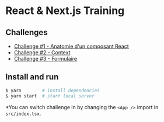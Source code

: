 # React & Next.js Training

## Challenges
- [Challenge #1 - Anatomie d'un composant React](src/challenge-1/README.md)
- [Challenge #2 - Context](src/challenge-2/README.md)
- [Challenge #3 - Formulaire](src/challenge-3/README.md)

## Install and run

```bash
$ yarn        # install dependencies
$ yarn start  # start local server
```

*You can switch challenge in by changing the `<App />` import in `src/index.tsx`.